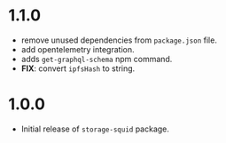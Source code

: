 # 1.1.0

- remove unused dependencies from `package.json` file.
- add opentelemetry integration.
- adds `get-graphql-schema` npm command.
- **FIX**: convert `ipfsHash` to string.

# 1.0.0

- Initial release of `storage-squid` package.